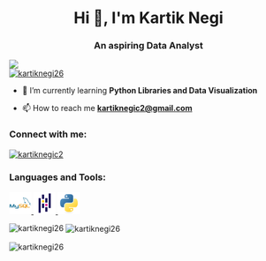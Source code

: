 <h1 align="center">Hi 👋, I'm Kartik Negi</h1>
<h3 align="center">An aspiring Data Analyst</h3>
<img align="right" alt"Coding" width="1000" src="https://c.tenor.com/-SV9TjUGabMAAAAC/hacker-python.gif">

<p align="left"> <a href="https://github.com/ryo-ma/github-profile-trophy"><img src="https://github-profile-trophy.vercel.app/?username=kartiknegi26" alt="kartiknegi26" /></a> </p>

- 🌱 I’m currently learning **Python Libraries and Data Visualization**

- 📫 How to reach me **kartiknegic2@gmail.com**

<h3 align="left">Connect with me:</h3>
<p align="left">
<a href="https://instagram.com/kartiknegic2" target="blank"><img align="center" src="https://raw.githubusercontent.com/rahuldkjain/github-profile-readme-generator/master/src/images/icons/Social/instagram.svg" alt="kartiknegic2" height="30" width="40" /></a>
</p>

<h3 align="left">Languages and Tools:</h3>
<p align="left"> <a href="https://www.mysql.com/" target="_blank" rel="noreferrer"> <img src="https://raw.githubusercontent.com/devicons/devicon/master/icons/mysql/mysql-original-wordmark.svg" alt="mysql" width="40" height="40"/> </a> <a href="https://pandas.pydata.org/" target="_blank" rel="noreferrer"> <img src="https://raw.githubusercontent.com/devicons/devicon/2ae2a900d2f041da66e950e4d48052658d850630/icons/pandas/pandas-original.svg" alt="pandas" width="40" height="40"/> </a> <a href="https://www.python.org" target="_blank" rel="noreferrer"> <img src="https://raw.githubusercontent.com/devicons/devicon/master/icons/python/python-original.svg" alt="python" width="40" height="40"/> </a> </p>

<p><img align="left" src="https://github-readme-stats.vercel.app/api/top-langs?username=kartiknegi26&show_icons=true&locale=en&layout=compact" alt="kartiknegi26" /></p>

<p>&nbsp;<img align="center" src="https://github-readme-stats.vercel.app/api?username=kartiknegi26&show_icons=true&locale=en" alt="kartiknegi26" /></p>

<p><img align="center" src="https://github-readme-streak-stats.herokuapp.com/?user=kartiknegi26&" alt="kartiknegi26" /></p>
